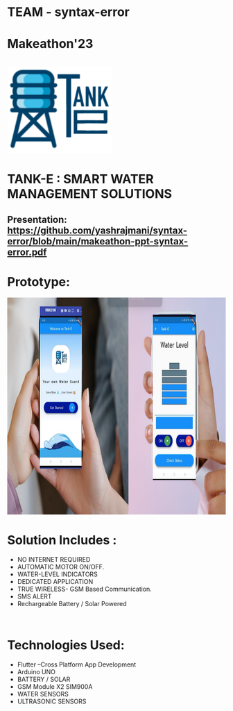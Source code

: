# TEAM - syntax-error 
# Makeathon'23

<br />
<div align="left">
  <a href="https://github.com/yashrajmani/syntax-error">
    <img src="https://github.com/yashrajmani/syntax-error/blob/main/App/water/assets/splash.png" alt="Logo" height="200">
  </a>

  <h1 align="left" >TANK-E : SMART WATER MANAGEMENT SOLUTIONS</h1>

</div>


## Presentation:  https://github.com/yashrajmani/syntax-error/blob/main/makeathon-ppt-syntax-error.pdf

# Prototype:
  <a href="https://github.com/yashrajmani/syntax-error">
    <img src="https://github.com/yashrajmani/syntax-error/blob/main/Tanke.png" alt="Prototype" height="500">
  </a>

# Solution Includes :
- NO INTERNET REQUIRED
- AUTOMATIC MOTOR ON/OFF.
- WATER-LEVEL INDICATORS
- DEDICATED APPLICATION
- TRUE WIRELESS- GSM Based Communication.
- SMS ALERT
- Rechargeable Battery / Solar Powered


<br>

# Technologies Used:
- Flutter –Cross Platform App Development
- Arduino UNO
- BATTERY / SOLAR
- GSM Module X2 SIM900A
- WATER SENSORS
- ULTRASONIC SENSORS 
